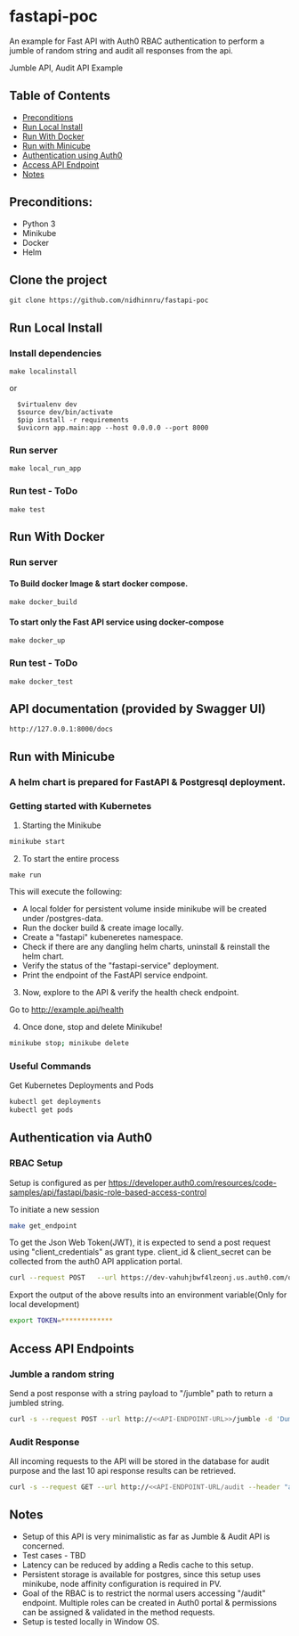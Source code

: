 # fastapi-poc


An example for Fast API with Auth0 RBAC authentication to perform a jumble of random string and audit all responses from the api.

Jumble API, Audit API Example

## Table of Contents

* [Preconditions](#preconditions)
* [Run Local Install](#run-local-install)
* [Run With Docker](#run-with-docker)
* [Run with Minicube](#run-with-minicube)
* [Authentication using Auth0](#authentication-via-auth0)
* [Access API Endpoint](#access-api-endpoint)
* [Notes](#notes)

## Preconditions:

- Python 3
- Minikube
- Docker
- Helm

## Clone the project

```
git clone https://github.com/nidhinnru/fastapi-poc
```

## Run Local Install

### Install dependencies

```
make localinstall
```
or 
```
  $virtualenv dev
  $source dev/bin/activate
  $pip install -r requirements
  $uvicorn app.main:app --host 0.0.0.0 --port 8000
```
### Run server

```
make local_run_app
```

### Run test - ToDo

```
make test
```

## Run With Docker

### Run server

#### To Build docker Image & start docker compose.
```
make docker_build
```
#### To start only the Fast API service using docker-compose
```
make docker_up
```

### Run test - ToDo

```
make docker_test
```

## API documentation (provided by Swagger UI)

```
http://127.0.0.1:8000/docs
```

## Run with Minicube

### A helm chart is prepared for FastAPI & Postgresql deployment. 

### Getting started with Kubernetes

1. Starting the Minikube

```bash
minikube start
```
2. To start the entire process

```
make run
```
This will execute the following: 
* A local folder for persistent volume inside minikube will be created under /postgres-data.
* Run the docker build & create image locally.
* Create a "fastapi" kubeneretes namespace.
* Check if there are any dangling helm charts, uninstall & reinstall the helm chart.
* Verify the status of the "fastapi-service" deployment.
* Print the endpoint of the FastAPI service endpoint. 

3. Now, explore to the API & verify the health check endpoint.

Go to http://example.api/health

4. Once done, stop and delete Minikube!

```bash
minikube stop; minikube delete
```

### Useful Commands

Get Kubernetes Deployments and Pods

```bash
kubectl get deployments
kubectl get pods
```
## Authentication via Auth0

### RBAC Setup
Setup is configured as per https://developer.auth0.com/resources/code-samples/api/fastapi/basic-role-based-access-control

To initiate a new session
```bash
make get_endpoint
```

To get the Json Web Token(JWT), it is expected to send a post request using "client_credentials" as grant type. client_id & client_secret can be collected from the auth0 API application portal. 

```bash
curl --request POST   --url https://dev-vahuhjbwf4lzeonj.us.auth0.com/oauth/token   --header 'content-type: application/json'   --data '{"client_id":"*********","client_secret":"*******","audience":"http://127.0.0.0:8002","grant_type":"client_credentials"}'
```

Export the output of the above results into an environment variable(Only for local development)

```bash
export TOKEN=*************
```

## Access API Endpoints

### Jumble a random string

Send a post response with a string payload to "/jumble" path to return a jumbled string.

```bash
curl -s --request POST --url http://<<API-ENDPOINT-URL>>/jumble -d 'Dummy FastAPI' --header "authorization: Bearer $TOKEN"
```

### Audit Response

All incoming requests to the API will be stored in the database for audit purpose and the last 10 api response results can be retrieved. 

```bash
curl -s --request GET --url http://<<API-ENDPOINT-URL/audit --header "authorization: Bearer $TOKEN"
```

## Notes

* Setup of this API is very minimalistic as far as Jumble & Audit API is concerned.
* Test cases - TBD
* Latency can be reduced by adding a Redis cache to this setup.
* Persistent storage is available for postgres, since this setup uses minikube, node affinity configuration is required in PV.
* Goal of the RBAC is to restrict the normal users accessing "/audit" endpoint. Multiple roles can be created in Auth0 portal & permissions can be assigned & validated in the method requests. 
* Setup is tested locally in Window OS.
